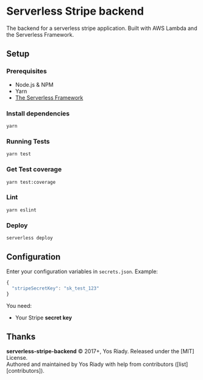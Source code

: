 # Serverless Stripe backend

The backend for a serverless stripe application.
Built with AWS Lambda and the Serverless Framework.


## Setup

### Prerequisites

- Node.js & NPM
- Yarn
- [The Serverless Framework](https://serverless.com/framework/)

### Install dependencies

```
yarn
```

### Running Tests

```
yarn test
```

### Get Test coverage

```
yarn test:coverage
```

### Lint

```
yarn eslint
```

### Deploy

```
serverless deploy
```

## Configuration

Enter your configuration variables in `secrets.json`. Example:

```javascript
{
  "stripeSecretKey": "sk_test_123"
}
```

You need:

- Your Stripe **secret key**

## Thanks

**serverless-stripe-backend** © 2017+, Yos Riady. Released under the [MIT] License.<br>
Authored and maintained by Yos Riady with help from contributors ([list][contributors]).
